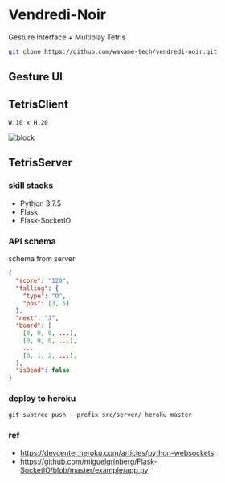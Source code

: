 # Vendredi-Noir
Gesture Interface + Multiplay Tetris

```bash
git clone https://github.com/wakame-tech/vendredi-noir.git
```

## Gesture UI

## TetrisClient
`W:10 x H:20`

![block](https://livedoor.blogimg.jp/mkomiz/imgs/f/f/ff82b30d.gif)

## TetrisServer
### skill stacks
- Python 3.7.5
- Flask
- Flask-SocketIO

### API schema
schema from server

```json
{
  "score": "120",
  "falling": {
    "type": "O",
    "pos": [3, 5]
  },
  "next": "J",
  "board": [
    [0, 0, 0, ...],
    [0, 0, 0, ...],
    ...
    [0, 1, 2, ...],
  ],
  "isDead": false
}
```

### deploy to heroku
```
git subtree push --prefix src/server/ heroku master
```

### ref
- <https://devcenter.heroku.com/articles/python-websockets>
- <https://github.com/miguelgrinberg/Flask-SocketIO/blob/master/example/app.py>
